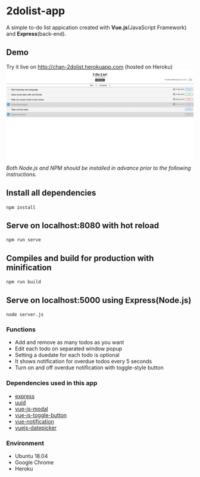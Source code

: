 # 2dolist-app
A simple to-do list appication created with **Vue.js**(JavaScript Framework) and **Express**(back-end).

## Demo
Try it live on http://chan-2dolist.herokuapp.com (hosted on Heroku)
![screenshot](./screenshot-2dolist.jpg)
*Both Node.js and NPM should be installed in advance prior to the following instructions.*
## Install all dependencies
```
npm install
```

## Serve on localhost:8080 with hot reload
```
npm run serve
```

## Compiles and build for production with minification
```
npm run build
```

## Serve on localhost:5000 using Express(Node.js)
```
node server.js
```

### Functions
- Add and remove as many todos as you want
- Edit each todo on separated window popup
- Setting a duedate for each todo is optional
- It shows notification for overdue todos every 5 seconds
- Turn on and off overdue notification with toggle-style button

### Dependencies used in this app
- [express](https://www.npmjs.com/package/express)
- [uuid](https://www.npmjs.com/package/uuid)
- [vue-js-modal](https://www.npmjs.com/package/vue-js-modal)
- [vue-js-toggle-button](https://www.npmjs.com/package/vue-js-toggle-button)
- [vue-notification](https://www.npmjs.com/package/vue-notification)
- [vuejs-datepicker](https://www.npmjs.com/package/vuejs-datepicker)

### Environment
- Ubuntu 18.04
- Google Chrome 
- Heroku
